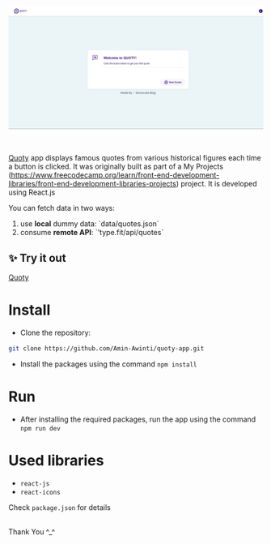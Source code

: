 ![Application screenshot](./public/ScreenShot1.png)

<br/>

[Quoty](https://aminawinti.github.io/quoty/) app displays famous quotes from various historical figures each time a button is clicked. It was originally built as part of a My Projects (https://www.freecodecamp.org/learn/front-end-development-libraries/front-end-development-libraries-projects) project. It is developed using React.js

You can fetch data in two ways:

<ol>  
<li>use <strong>local</strong> dummy data:  `data/quotes.json`</li>  
<li>consume <strong>remote API</strong>: `'type.fit/api/quotes` </li> 
</ol>

## ✨ Try it out

[Quoty](https://quote-react-iota.vercel.app/)

# Install

- Clone the repository:

```bash
git clone https://github.com/Amin-Awinti/quoty-app.git

```

- Install the packages using the command `npm install`

# Run

- After installing the required packages, run the app using the command `npm run dev`

# Used libraries

- `react-js`
- `react-icons`

Check `package.json` for details

<br/>
Thank You ^_^
